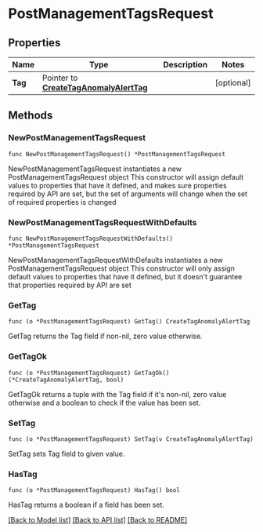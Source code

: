 # PostManagementTagsRequest

## Properties

Name | Type | Description | Notes
------------ | ------------- | ------------- | -------------
**Tag** | Pointer to [**CreateTagAnomalyAlertTag**](CreateTagAnomalyAlertTag.md) |  | [optional] 

## Methods

### NewPostManagementTagsRequest

`func NewPostManagementTagsRequest() *PostManagementTagsRequest`

NewPostManagementTagsRequest instantiates a new PostManagementTagsRequest object
This constructor will assign default values to properties that have it defined,
and makes sure properties required by API are set, but the set of arguments
will change when the set of required properties is changed

### NewPostManagementTagsRequestWithDefaults

`func NewPostManagementTagsRequestWithDefaults() *PostManagementTagsRequest`

NewPostManagementTagsRequestWithDefaults instantiates a new PostManagementTagsRequest object
This constructor will only assign default values to properties that have it defined,
but it doesn't guarantee that properties required by API are set

### GetTag

`func (o *PostManagementTagsRequest) GetTag() CreateTagAnomalyAlertTag`

GetTag returns the Tag field if non-nil, zero value otherwise.

### GetTagOk

`func (o *PostManagementTagsRequest) GetTagOk() (*CreateTagAnomalyAlertTag, bool)`

GetTagOk returns a tuple with the Tag field if it's non-nil, zero value otherwise
and a boolean to check if the value has been set.

### SetTag

`func (o *PostManagementTagsRequest) SetTag(v CreateTagAnomalyAlertTag)`

SetTag sets Tag field to given value.

### HasTag

`func (o *PostManagementTagsRequest) HasTag() bool`

HasTag returns a boolean if a field has been set.


[[Back to Model list]](../README.md#documentation-for-models) [[Back to API list]](../README.md#documentation-for-api-endpoints) [[Back to README]](../README.md)


